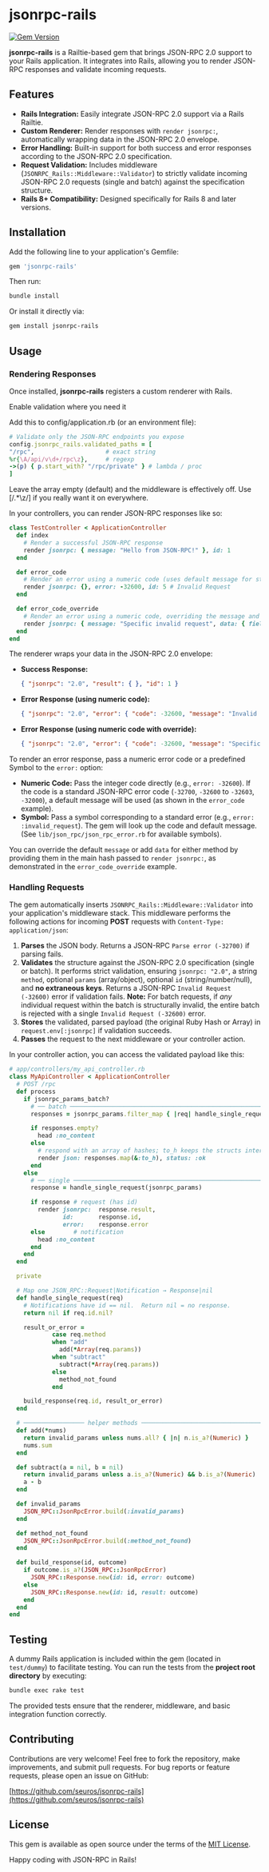 # jsonrpc-rails

[![Gem Version](https://badge.fury.io/rb/jsonrpc-rails.svg)](https://badge.fury.io/rb/jsonrpc-rails)

**jsonrpc-rails** is a Railtie-based gem that brings JSON-RPC 2.0 support to your Rails application.
It integrates into Rails, allowing you to render JSON-RPC responses and validate incoming requests.

## Features

- **Rails Integration:** Easily integrate JSON-RPC 2.0 support via a Rails Railtie.
- **Custom Renderer:** Render responses with `render jsonrpc:`, automatically wrapping data in the JSON-RPC 2.0 envelope.
- **Error Handling:** Built-in support for both success and error responses according to the JSON-RPC 2.0 specification.
- **Request Validation:** Includes middleware (`JSONRPC_Rails::Middleware::Validator`) to strictly validate incoming JSON-RPC 2.0 requests (single and batch) against the specification structure.
- **Rails 8+ Compatibility:** Designed specifically for Rails 8 and later versions.

## Installation

Add the following line to your application's Gemfile:

```ruby
gem 'jsonrpc-rails'
```

Then run:

```bash
bundle install
```

Or install it directly via:

```bash
gem install jsonrpc-rails
```

## Usage

### Rendering Responses

Once installed, **jsonrpc-rails** registers a custom renderer with Rails. 

Enable validation where you need it

Add this to config/application.rb (or an environment file):
```ruby
# Validate only the JSON‑RPC endpoints you expose
config.jsonrpc_rails.validated_paths = [
"/rpc",                    # exact string
%r{\A/api/v\d+/rpc\z},     # regexp
->(p) { p.start_with? "/rpc/private" } # lambda / proc
]
```

Leave the array empty (default) and the middleware is effectively off.
Use [/.*\z/] if you really want it on everywhere.

In your controllers, you can render JSON-RPC responses like so:

```ruby
class TestController < ApplicationController
  def index
    # Render a successful JSON-RPC response
    render jsonrpc: { message: "Hello from JSON-RPC!" }, id: 1
  end

  def error_code
    # Render an error using a numeric code (uses default message for standard codes)
    render jsonrpc: {}, error: -32600, id: 5 # Invalid Request
  end

  def error_code_override
    # Render an error using a numeric code, overriding the message and adding data
    render jsonrpc: { message: "Specific invalid request", data: { field: "xyz" } }, error: -32600, id: 6
  end
end
```

The renderer wraps your data in the JSON-RPC 2.0 envelope:
- **Success Response:**
  ```json
  { "jsonrpc": "2.0", "result": { }, "id": 1 }
  ```
- **Error Response (using numeric code):**
  ```json
  { "jsonrpc": "2.0", "error": { "code": -32600, "message": "Invalid Request" }, "id": 5 }
  ```
- **Error Response (using numeric code with override):**
  ```json
  { "jsonrpc": "2.0", "error": { "code": -32600, "message": "Specific invalid request", "data": { "field": "xyz" } }, "id": 6 }
  ```

To render an error response, pass a numeric error code or a predefined Symbol to the `error:` option:
- **Numeric Code:** Pass the integer code directly (e.g., `error: -32600`). If the code is a standard JSON-RPC error code (`-32700`, `-32600` to `-32603`, `-32000`), a default message will be used (as shown in the `error_code` example).
- **Symbol:** Pass a symbol corresponding to a standard error (e.g., `error: :invalid_request`). The gem will look up the code and default message. (See `lib/json_rpc/json_rpc_error.rb` for available symbols).

You can override the default `message` or add `data` for either method by providing them in the main hash passed to `render jsonrpc:`, as demonstrated in the `error_code_override` example.

### Handling Requests

The gem automatically inserts `JSONRPC_Rails::Middleware::Validator` into your application's middleware stack. This middleware performs the following actions for incoming **POST** requests with `Content-Type: application/json`:

1.  **Parses** the JSON body. Returns a JSON-RPC `Parse error (-32700)` if parsing fails.
2.  **Validates** the structure against the JSON-RPC 2.0 specification (single or batch). It performs strict validation, ensuring `jsonrpc: "2.0"`, a string `method`, optional `params` (array/object), optional `id` (string/number/null), and **no extraneous keys**. Returns a JSON-RPC `Invalid Request (-32600)` error if validation fails. **Note:** For batch requests, if *any* individual request within the batch is structurally invalid, the entire batch is rejected with a single `Invalid Request (-32600)` error.
3.  **Stores** the validated, parsed payload (the original Ruby Hash or Array) in `request.env[:jsonrpc]` if validation succeeds.
4.  **Passes** the request to the next middleware or your controller action.

In your controller action, you can access the validated payload like this:

```ruby
# app/controllers/my_api_controller.rb
class MyApiController < ApplicationController
  # POST /rpc
  def process
    if jsonrpc_params_batch?
      # ── batch ───────────────────────────────────────────────────────────────
      responses = jsonrpc_params.filter_map { |req| handle_single_request(req) } # strip nil (notifications)

      if responses.empty?
        head :no_content
      else
        # respond with an array of hashes; to_h keeps the structs internal
        render json: responses.map(&:to_h), status: :ok
      end
    else
      # ── single ──────────────────────────────────────────────────────────────
      response = handle_single_request(jsonrpc_params)

      if response # request (has id)
        render jsonrpc:  response.result,
               id:       response.id,
               error:    response.error
      else        # notification
        head :no_content
      end
    end
  end

  private

  # Map one JSON_RPC::Request|Notification → Response|nil
  def handle_single_request(req)
    # Notifications have id == nil.  Return nil = no response.
    return nil if req.id.nil?

    result_or_error =
            case req.method
            when "add"
              add(*Array(req.params))
            when "subtract"
              subtract(*Array(req.params))
            else
              method_not_found
            end

    build_response(req.id, result_or_error)
  end

  # ───────────────── helper methods ──────────────────────────────────────────
  def add(*nums)
    return invalid_params unless nums.all? { |n| n.is_a?(Numeric) }
    nums.sum
  end

  def subtract(a = nil, b = nil)
    return invalid_params unless a.is_a?(Numeric) && b.is_a?(Numeric)
    a - b
  end

  def invalid_params
    JSON_RPC::JsonRpcError.build(:invalid_params)
  end

  def method_not_found
    JSON_RPC::JsonRpcError.build(:method_not_found)
  end

  def build_response(id, outcome)
    if outcome.is_a?(JSON_RPC::JsonRpcError)
      JSON_RPC::Response.new(id: id, error: outcome)
    else
      JSON_RPC::Response.new(id: id, result: outcome)
    end
  end
end
```

## Testing

A dummy Rails application is included within the gem (located in `test/dummy`) to facilitate testing. You can run the tests from the **project root directory** by executing:

```bash
bundle exec rake test
```

The provided tests ensure that the renderer, middleware, and basic integration function correctly.

## Contributing

Contributions are very welcome! Feel free to fork the repository, make improvements, and submit pull requests. For bug reports or feature requests, please open an issue on GitHub:

[https://github.com/seuros/jsonrpc-rails](https://github.com/seuros/jsonrpc-rails)

## License

This gem is available as open source under the terms of the [MIT License](https://opensource.org/licenses/MIT).

Happy coding with JSON-RPC in Rails!
